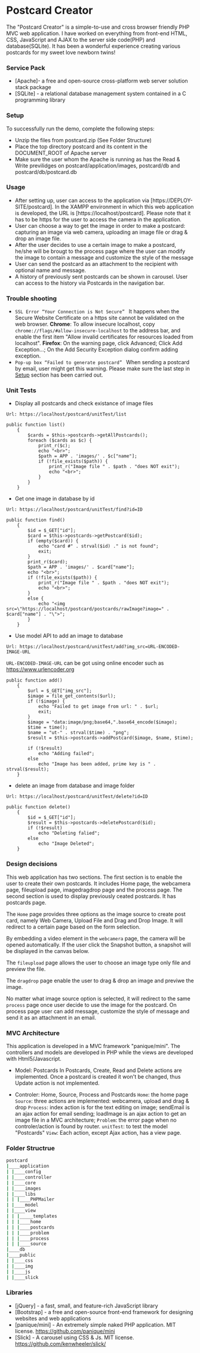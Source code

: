 # Postcard Creator

The "Postcard Creator" is a simple-to-use and cross browser friendly PHP MVC web application. I have worked on everything from front-end HTML, CSS, JavaScript and AJAX to the server side code(PHP) and database(SQLite). It has been a wonderful experience creating various postcards for my sweet love newborn twins!
 
### Service Pack

* [Apache]- a free and open-source cross-platform web server solution stack package 
* [SQLite] - a relational database management system contained in a C programming library

### Setup

To successfully run the demo, complete the following steps:

  * Unzip the files from postcard.zip (See Folder Structure)
  * Place the top directory postcard and its content in the DOCUMENT_ROOT of Apache server
  * Make sure the user whom the Apache is running as has the Read & Write previlidges on 
     postcard/application/images, postcard/db and postcard/db/postcard.db

### Usage

  * After setting up, user can access to the application via [https://DEPLOY-SITE/postcard]. In the XAMPP environment in which this web application is developed, the URL is [https://localhost/postcard]. Please note that it has to be https for the user to access the camera in the application.
  * User can choose a way to get the image in order to make a postcard: capturing an image via web camera, uploading an image file or drag & drop an image file.
  * After the user decides to use a certain image to make a postcard, he/she will be brougt to the process page where the user can modify the image to contain a message and customize the style of the message
  * User can send the postcard as an attachment to the recipient with optional name and message.
  * A history of previously sent postcards can be shown in carousel. User can access to the history via Postcards in the navigation bar.

### Trouble shooting

  * `SSL Error “Your Connection is Not Secure” `
    It happens when the Secure Website Certificate on a https site cannot be validated on the web browser. 
     **Chrome**: To allow insecure localhost, copy `chrome://flags/#allow-insecure-localhost` to the address bar, and enable the first item "Allow invalid certificates for resources loaded from localhost".
     **Firefox**: On the warning page, click Advanced; Click Add Exception…; On the Add Security Exception dialog confirm adding exception.
  * `Pop-up box “Failed to generate postcard” `
     When sending a postcard by email, user might get this warning. Please make sure the last step in [Setup](#Setup) section has been carried out.
     
### Unit Tests
* Display all postcards and check existance of image files
```
Url: https://localhost/postcard/unitTest/list     
```

```
public function list()
    {
        $cards = $this->postcards->getAllPostcards();
        foreach ($cards as $c) {
            print_r($c);
            echo "<br>";
            $path = APP . 'images/' . $c["name"];
            if (!file_exists($path)) {
                print_r("Image file " . $path . "does NOT exit");
                echo "<br>";
            }
        }
    }
```

* Get one image in database by id
```
Url: https://localhost/postcard/unitTest/find?id=ID      
```

```
public function find()
    {
        $id = $_GET["id"];
        $card = $this->postcards->getPostcard($id);
        if (empty($card)) {
            echo "card #" . strval($id) ." is not found";
            exit;
        }
        print_r($card);
        $path = APP . 'images/' . $card["name"];
        echo "<br>";
        if (!file_exists($path)) {
            print_r("Image file " . $path . "does NOT exit");
            echo "<br>";
        }
        else {
            echo "<img src=\"https://localhost/postcard/postcards/rawImage?image=" . $card["name"] . "\">";
        }
    }
```

* Use model API to add an image to database
```
Url: https://localhost/postcard/unitTest/add?img_src=URL-ENCODED-IMAGE-URL
```

`URL-ENCODED-IMAGE-URL` can be got using online encoder such as https://www.urlencoder.org

```
public function add()
    {
        $url = $_GET["img_src"];
        $image = file_get_contents($url);
        if (!$image) {
            echo "Failed to get image from url: " . $url;
            exit;
        }
        $image = "data:image/png;base64,".base64_encode($image);
        $time = time();    
        $name = "ut-" . strval($time) . "png";
        $result = $this->postcards->addPostcard($image, $name, $time);
        
        if (!$result)
            echo "Adding failed";
        else
            echo "Image has been added, prime key is " . strval($result);
    }
```

* delete an image from database and image folder
```
Url: https://localhost/postcard/unitTest/delete?id=ID    
```

```
public function delete()
    {
        $id = $_GET["id"];
        $result = $this->postcards->deletePostcard($id);
        if (!$result)
            echo "Deleting falied";
        else
            echo "Image Deleted";
    }   
```
### Design decisions
This web application has two sections. The first section is to enable the user to create their own postcards.
It includes Home page, the webcamera page, fileupload page, imagedragdrop page and the process page. The second section is used to display previously ceated postcards. It has postcards page.

The `Home` page provides three options as the image source to create post card, namely Web Camera, Upload File and Drag and Drop Image. It will redirect to a certain page based on the form selection. 

By embedding a video element in the `webcamera` page, the camera will be opened automatically. If the user click the Snapshot button, a snapshot will be displayed in the canvas below.

The `fileupload` page allows the user to choose an image type only file and preview the file.

The `dragdrop` page enable the user to drag & drop an image and previwe the image.

No matter what image source option is selected, it will redirect to the same `process` page once user decide to use the image for the postcard. On process page user can add message, customize the style of message and send it as an attachment in an email.

### MVC Architecture
This application is developed in a MVC framework "panique/mini". The controllers and models are developed in PHP while the views are developed with Html5/Javascript.

  * Model: Postcards
     In Postcards, Create, Read and Delete actions are implemented. Once a postcard is created it won't be changed, thus Update action is not implemented.

  * Controler: Home, Source, Process and Postcards
     `Home`: the home page
     `Source`: three actions are implemented: webcamera, upload and drag & drop
     `Process`: index action is for the text editing on image; sendEmail is an ajax action for email sending; loadImage is an ajax action to get an image file in a MVC architecture;
     `Problem`: the error page when no controler/action is found by router.
     `unitTest`: to test the model "Postcards"
  `View`: Each action, except Ajax action, has a view page.

### Folder Structrue
```bash
postcard
|____application
| |____config
| |____controller
| |____core
| |____images
| |____libs
| | |____PHPMailer
| |____model
| |____view
| | |_____templates
| | |____home
| | |____postcards
| | |____problem
| | |____process
| | |____source
|____db
|____public
| |____css
| |____img
| |____js
| |____slick
```

### Libraries

* [jQuery] - a fast, small, and feature-rich JavaScript library
* [Bootstrap] -  a free and open-source front-end framework for designing websites and web applications
* [panique/mini] - An extremely simple naked PHP application. MIT license. <https://github.com/panique/mini>
* [Slick] - A carousel using CSS & Js. MIT license. <https://github.com/kenwheeler/slick/>
